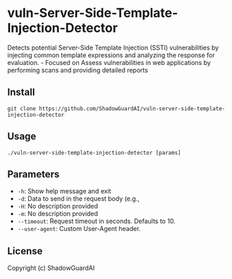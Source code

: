# vuln-Server-Side-Template-Injection-Detector
Detects potential Server-Side Template Injection (SSTI) vulnerabilities by injecting common template expressions and analyzing the response for evaluation. - Focused on Assess vulnerabilities in web applications by performing scans and providing detailed reports

## Install
`git clone https://github.com/ShadowGuardAI/vuln-server-side-template-injection-detector`

## Usage
`./vuln-server-side-template-injection-detector [params]`

## Parameters
- `-h`: Show help message and exit
- `-d`: Data to send in the request body (e.g., 
- `-H`: No description provided
- `-m`: No description provided
- `--timeout`: Request timeout in seconds. Defaults to 10.
- `--user-agent`: Custom User-Agent header.

## License
Copyright (c) ShadowGuardAI
